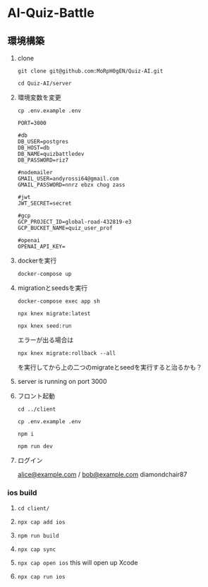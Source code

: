 # AI-Quiz-Battle
## 環境構築

1. clone

    `git clone git@github.com:MoRpH0gEN/Quiz-AI.git`

    `cd Quiz-AI/server`

2. 環境変数を変更

    `cp .env.example .env`

    ```
    PORT=3000

    #db
    DB_USER=postgres
    DB_HOST=db
    DB_NAME=quizbattledev
    DB_PASSWORD=riz7

    #nodemailer
    GMAIL_USER=andyrossi64@gmail.com
    GMAIL_PASSWORD=nnrz ebzx chog zass

    #jwt
    JWT_SECRET=secret

    #gcp
    GCP_PROJECT_ID=global-road-432819-e3
    GCP_BUCKET_NAME=quiz_user_prof

    #openai
    OPENAI_API_KEY=
    ```
3. dockerを実行

    `docker-compose up`

4. migrationとseedsを実行

    `docker-compose exec app sh`

    `npx knex migrate:latest`

    `npx knex seed:run`

    エラーが出る場合は

    `npx knex migrate:rollback --all`

    を実行してから上の二つのmigrateとseedを実行すると治るかも？

5. server is running on port 3000


6. フロント起動
    
    `cd ../client`

    `cp .env.example .env`
    
    `npm i`

    `npm run dev`

7. ログイン

    alice@example.com / bob@example.com
    diamondchair87


### ios build

1. `cd client/`

2. `npx cap add ios`
    
3. `npm run build`
    
4. `npx cap sync`
    
5. `npx cap open ios` this will open up Xcode
    
6. `npx cap run ios`
    
